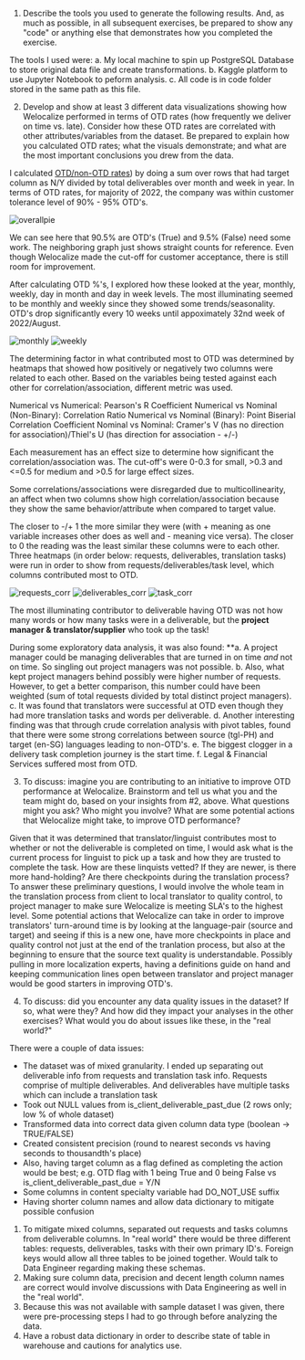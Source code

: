 1. Describe the tools you used to generate the following results. And, as much as possible, in all subsequent exercises, be prepared to show any "code" or anything else that demonstrates how you completed the exercise.

The tools I used were:
a. My local machine to spin up PostgreSQL Database to store original data file and create transformations.
b. Kaggle platform to use Jupyter Notebook to peform analysis.
c. All code is in code folder stored in the same path as this file.

2. Develop and show at least 3 different data visualizations showing how Welocalize performed in terms of OTD rates (how frequently we deliver on time vs. late). Consider how these OTD rates are correlated with other attributes/variables from the dataset. Be prepared to explain how you calculated OTD rates; what the visuals demonstrate; and what are the most important conclusions you drew from the data.

I calculated [OTD/non-OTD rates](https://github.com/mindyng/Take-Homes/blob/master/Welocalize/Senior_Data_Analyst/code/data_transformations.sql#L43-L48)) by doing a sum over rows that had target column as N/Y divided by total deliverables over month and week in year. 
In terms of OTD rates, for majority of 2022, the company was within customer tolerance level of 90% - 95% OTD's. 

![overallpie](pie.png)

We can see here that 90.5% are OTD's (True) and 9.5% (False) need some work. The neighboring graph just shows straight counts for reference. Even though Welocalize made the cut-off for customer acceptance, there is still room for improvement.

After calculating OTD %'s, I explored how these looked at the year, monthly, weekly, day in month and day in week levels. The most illuminating seemed to be monthly and weekly since they showed some trends/seasonality. OTD's drop significantly every 10 weeks until appoximately 32nd week of 2022/August.

![monthly](monthly.png)
![weekly](weekly.png)

The determining factor in what contributed most to OTD was determined by heatmaps that showed how positively or negatively two columns were related to each other. Based on the variables being tested against each other for correlation/association, different metric was used.

Numerical vs Numerical: Pearson's R Coefficient
Numerical vs Nominal (Non-Binary): Correlation Ratio
Numerical vs Nominal (Binary): Point Biserial Correlation Coefficient
Nominal vs Nominal: Cramer's V (has no direction for association)/Thiel's U (has direction for association - +/-)

Each measurement has an effect size to determine how significant the correlation/association was. The cut-off's were 0-0.3 for small, >0.3 and <=0.5 for medium and >0.5 for large effect sizes.

Some correlations/associations were disregarded due to multicollinearity, an affect when two columns show high correlation/association because they show the same behavior/attribute when compared to target value.

The closer to -/+ 1 the more similar they were (with + meaning as one variable increases other does as well and - meaning vice versa). The closer to 0 the reading was the least similar these columns were to each other. Three heatmaps (in order below: requests, deliverables, translation tasks) were run in order to show from requests/deliverables/task level, which columns contributed most to OTD. 

![requests_corr](requests_corr.png)
![deliverables_corr](deliverables_corr.png)
![task_corr](task_corr.png)

The most illuminating contributor to deliverable having OTD was not how many words or how many tasks were in a deliverable, but the **project manager & translator/supplier** who took up the task!

During some exploratory data analysis, it was also found:
**a. A project manager could be managing deliverables that are turned in on time *and* not on time. So singling out project managers was not possible. 
b. Also, what kept project managers behind possibly were higher number of requests. However, to get a better comparison, this number could have been weighted (sum of total requests divided by total distinct project managers).
c. It was found that translators were successful at OTD even though they had more translation tasks and words per deliverable.
d. Another interesting finding was that through crude correlation analysis with pivot tables, found that there were some strong correlations between source (tgl-PH) and target (en-SG) languages leading to non-OTD's. 
e. The biggest clogger in a delivery task completion journey is the start time.
f. Legal & Financial Services suffered most from OTD.

3. To discuss: imagine you are contributing to an initiative to improve OTD performance at Welocalize. Brainstorm and tell us what you and the team might do, based on your insights from #2, above. What questions might you ask? Who might you involve? What are some potential actions that Welocalize might take, to improve OTD performance?

Given that it was determined that translator/linguist contributes most to whether or not the deliverable is completed on time, I would ask what is the current process for linguist to pick up a task and how they are trusted to complete the task. How are these linquists vetted? If they are newer, is there more hand-holding? Are there checkpoints during the translation process? To answer these preliminary questions, I would involve the whole team in the translation process from client to local translator to quality control, to project manager to make sure Welocalize is meeting SLA's to the highest level. Some potential actions that Welocalize can take in order to improve translators' turn-around time is by looking at the language-pair (source and target) and seeing if this is a new one, have more checkpoints in place and quality control not just at the end of the tranlation process, but also at the beginning to ensure that the source text quality is understandable. Possibly pulling in more localization experts, having a definitions guide on hand and keeping communication lines open between translator and project manager would be good starters in improving OTD's. 

4. To discuss: did you encounter any data quality issues in the dataset? If so, what were they? And how did they impact your analyses in the other exercises? What would you do about issues like these, in the "real world?"

There were a couple of data issues:
* The dataset was of mixed granularity. I ended up separating out deliverable info from requests and translation task info. Requests comprise of multiple deliverables. And deliverables have multiple tasks which can include a translation task 
* Took out NULL values from is_client_deliverable_past_due (2 rows only; low % of whole dataset)
* Transformed data into correct data given column data type (boolean -> TRUE/FALSE)
* Created consistent precision (round to nearest seconds vs having seconds to thousandth's place)
* Also, having target column as a flag defined as completing the action would be best; e.g. OTD flag with 1 being True and 0 being False vs is_client_deliverable_past_due = Y/N
* Some columns in content specialty variable had DO_NOT_USE suffix
* Having shorter column names and allow data dictionary to mitigate possible confusion

1. To mitigate mixed columns, separated out requests and tasks columns from deliverable columns. In "real world" there would be three different tables: requests, deliverables, tasks with their own primary ID's. Foreign keys would allow all three tables to be joined together. Would talk to Data Engineer regarding making these schemas. 
2. Making sure column data, precision and decent length column names are correct would involve discussions with Data Engineering as well in the "real world".
3. Because this was not available with sample dataset I was given, there were pre-processing steps I had to go through before analyzing the data.
4. Have a robust data dictionary in order to describe state of table in warehouse and cautions for analytics use.
